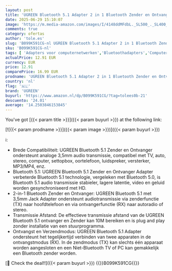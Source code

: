 ```yaml
---
layout: post
title: 'UGREEN Bluetooth 5.1 Adapter 2 in 1 Bluetooth Zender en Ontvanger met 3 5mm Audio Kabel.  1M '
date: 2025-06-29 15:10:07
image: 'https://m.media-amazon.com/images/I/4148ddMFdbL._SL500_._SL400_.jpg'
comments: true
category: ofertas
author: 'tole.es'
slug: 'B099K591CG-nl UGREEN Bluetooth 5.1 Adapter 2 in 1 Bluetooth Zender en...'
sku: 'B099K591CG-nl'
tags: [ 'Adapters voor computernetwerken','Bluetoothadapters','Computers, onderdelen & accessoires','Elektronica','Netwerkapparaten','ugreen','🇳🇱', ]
actualPrice: 12.91 EUR
currency: EUR
price: 12.91
comparePrice: 16.99 EUR
prodname: 'UGREEN Bluetooth 5.1 Adapter 2 in 1 Bluetooth Zender en Ontvanger met 3 5mm Audio Kabel.  1M '
country: 'nl'
flag: '🇳🇱'
brand: 'UGREEN'
buyurl: 'https://www.amazon.nl/dp/B099K591CG/?tag=tolees0b-21'
descuento: '24.01'
average: '14.2503846153845'
---
```


You've got [{{< param title >}}]({{< param buyurl >}}) at the following link:

[![{{< param prodname >}}]({{< param image >}})]({{< param buyurl >}})

ℹ️:

- Brede Compatibiliteit: UGREEN Bluetooth 5.1 Zender en Ontvanger ondersteunt analoge 3,5mm audio transmissie, compatibel met TV, auto, stereo, computer, settopbox, oortelefoon, luidspreker, versterker, MP3/MP4, enz.
- Bluetooth 5.1: UGREEN Bluetooth 5.1 Zender en Ontvanger Adapter verbeterde Bluetooth 5.1 technologie, vergeleken met Bluetooth 5.0, is Bluetooth 5.1 audio transmissie stabieler, lagere latentie, video en geluid worden gesynchroniseerd met HD.
- 2-in-1 Bluetooth Zender en Ontvanger: UGREEN Bluetooth 5.1 met 3,5mm Jack Adapter ondersteunt audiotransmissie via zenderfunctie (TX) naar hoofdtelefoon en via ontvangerfunctie (RX) naar autoradio of stereo.
- Transmissie Afstand: De effectieve transmissie afstand van de UGREEN Bluetooth 5.1 ontvanger en Zender kan 10M bereiken en is plug and play zonder installatie van een stuurprogramma.
- Ontvangst en Verzendmodus: UGREEN Bluetooth 5.1 Adapter ondersteunt het tegelijkertijd verbinden van twee apparaten in de ontvangstmodus (RX). In de zendmodus (TX) kan slechts één apparaat worden aangesloten en een Niet-Bluetooth TV of PC kan gemakkelijk een Bluetooth zender worden.

[🛒 Check the deal!!]({{< param buyurl >}})
{{<world>}}B099K591CG{{</world>}}
